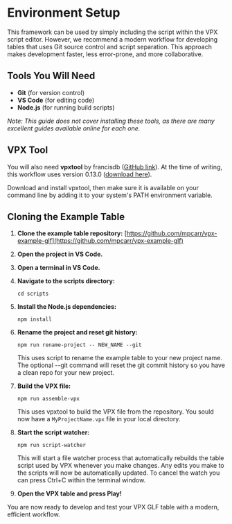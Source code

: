 # Environment Setup

This framework can be used by simply including the script within the VPX script editor. However, we recommend a modern workflow for developing tables that uses Git source control and script separation. This approach makes development faster, less error-prone, and more collaborative.

## Tools You Will Need

- **Git** (for version control)
- **VS Code** (for editing code)
- **Node.js** (for running build scripts)

*Note: This guide does not cover installing these tools, as there are many excellent guides available online for each one.*

## VPX Tool

You will also need **vpxtool** by francisdb ([GitHub link](https://github.com/francisdb/vpxtool)). At the time of writing, this workflow uses version 0.13.0 ([download here](https://github.com/francisdb/vpxtool/releases/tag/v0.13.0)).

Download and install vpxtool, then make sure it is available on your command line by adding it to your system's PATH environment variable.

## Cloning the Example Table

1. **Clone the example table repository:**
   [https://github.com/mpcarr/vpx-example-glf](https://github.com/mpcarr/vpx-example-glf)

2. **Open the project in VS Code.**

3. **Open a terminal in VS Code.**

4. **Navigate to the scripts directory:**
   ```
   cd scripts
   ```

5. **Install the Node.js dependencies:**
   ```
   npm install
   ```
6. **Rename the project and reset git history:**
   ```
   npm run rename-project -- NEW_NAME --git
   ```
   This uses script to rename the example table to your new project name. The optional --git command will reset the git commit history so you have a clean repo for your new project.

7. **Build the VPX file:**
   ```
   npm run assemble-vpx
   ```
   This uses vpxtool to build the VPX file from the repository. You sould now have a `MyProjectName.vpx` file in your local directory.

8. **Start the script watcher:**
   ```
   npm run script-watcher
   ```
   This will start a file watcher process that automatically rebuilds the table script used by VPX whenever you make changes. Any edits you make to the scripts will now be automatically updated. To cancel the watch you can press Ctrl+C within the terminal window.

9. **Open the VPX table and press Play!**

You are now ready to develop and test your VPX GLF table with a modern, efficient workflow.
